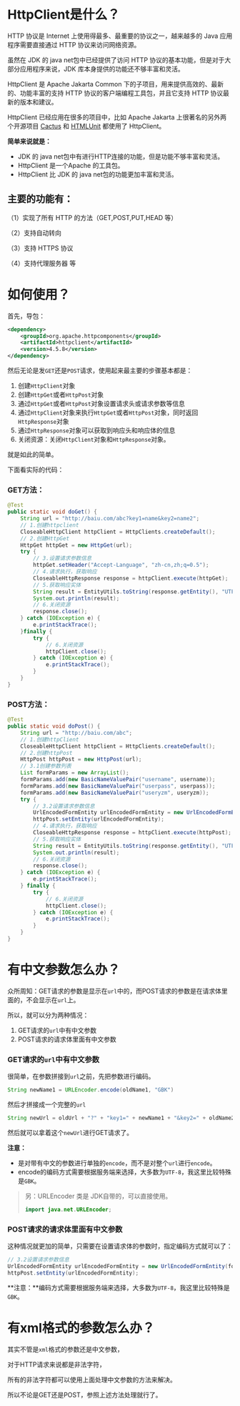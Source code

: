 # HttpClient是什么？

HTTP 协议是 Internet 上使用得最多、最重要的协议之一，越来越多的 Java 应用程序需要直接通过 HTTP 协议来访问网络资源。

虽然在 JDK 的 java net包中已经提供了访问 HTTP 协议的基本功能，但是对于大部分应用程序来说，JDK 库本身提供的功能还不够丰富和灵活。

HttpClient 是 Apache Jakarta Common 下的子项目，用来提供高效的、最新的、功能丰富的支持 HTTP 协议的客户端编程工具包，并且它支持 HTTP 协议最新的版本和建议。

HttpClient 已经应用在很多的项目中，比如 Apache Jakarta 上很著名的另外两个开源项目 [Cactus](https://baike.baidu.com/item/Cactus) 和 [HTMLUnit](https://baike.baidu.com/item/HTMLUnit) 都使用了 HttpClient。

**简单来说就是：**

-  JDK 的 java net包中有进行HTTP连接的功能，但是功能不够丰富和灵活。
- HttpClient 是一个Apache 的工具包。
- HttpClient 比  JDK 的 java net包的功能更加丰富和灵活。

## 主要的功能有：

（1）实现了所有 HTTP 的方法（GET,POST,PUT,HEAD 等）

（2）支持自动转向

（3）支持 HTTPS 协议

（4）支持代理服务器 等

# 如何使用？

首先，导包：

```xml
<dependency>
    <groupId>org.apache.httpcomponents</groupId>
    <artifactId>httpclient</artifactId>
    <version>4.5.8</version>
</dependency>
```

然后无论是发`GET`还是`POST`请求，使用起来最主要的步骤基本都是：

1. 创建`HttpClient`对象
2. 创建`HttpGet`或者`HttpPost`对象
3. 通过`HttpGet`或者`HttpPost`对象设置请求头或请求参数等信息
4. 通过`HttpClient`对象来执行`HttpGet`或者`HttpPost`对象，同时返回`HttpResponse`对象
5. 通过`HttpResponse`对象可以获取到响应头和响应体的信息
6. 关闭资源：关闭`HttpClient`对象和`HttpResponse`对象。

就是如此的简单。

下面看实际的代码：



### GET方法：

```java
@Test
public static void doGet() {
    String url = "http://baiu.com/abc?key1=name&key2=name2";
    // 1.创建httpclient
    CloseableHttpClient httpClient = HttpClients.createDefault();
    // 2.创建HttpGet
    HttpGet httpGet = new HttpGet(url);
    try {
        // 3.设置请求参数信息
        httpGet.setHeader("Accept-Language", "zh-cn,zh;q=0.5");
        // 4.请求执行，获取响应
        CloseableHttpResponse response = httpClient.execute(httpGet);
        // 5.获取响应实体
        String result = EntityUtils.toString(response.getEntity(), "UTF-8");
        System.out.println(result);
        // 6.关闭资源
        response.close();
    } catch (IOException e) {
        e.printStackTrace();
    }finally {
        try {
            // 6.关闭资源
            httpClient.close();
        } catch (IOException e) {
            e.printStackTrace();
        }
    }
}
```



### POST方法：

```java
@Test
public static void doPost() {
    String url = "http://baiu.com/abc";
    // 1.创建httpClient
    CloseableHttpClient httpClient = HttpClients.createDefault();
    // 2.创建httpPost
    HttpPost httpPost = new HttpPost(url);
    // 3.1创建参数列表
    List formParams = new ArrayList();
    formParams.add(new BasicNameValuePair("username", username));
    formParams.add(new BasicNameValuePair("userpass", userpass));
    formParams.add(new BasicNameValuePair("useryzm", useryzm));
    try {
        // 3.2设置请求参数信息
        UrlEncodedFormEntity urlEncodedFormEntity = new UrlEncodedFormEntity(formParams, "GBK");
        httpPost.setEntity(urlEncodedFormEntity);
        // 4.请求执行，获取响应
        CloseableHttpResponse response = httpClient.execute(httpPost);
        // 5.获取响应实体
        String result = EntityUtils.toString(response.getEntity(), "UTF-8");
        System.out.println(result);
        // 6.关闭资源
        response.close();
    } catch (IOException e) {
        e.printStackTrace();
    } finally {
        try {
            // 6.关闭资源
            httpClient.close();
        } catch (IOException e) {
            e.printStackTrace();
        }
    }
}
```



# 有中文参数怎么办？

众所周知：GET请求的参数是显示在`url`中的，而POST请求的参数是在请求体里面的，不会显示在`url`上。

所以，就可以分为两种情况：

1. GET请求的`url`中有中文参数
2. POST请求的请求体里面有中文参数



### GET请求的`url`中有中文参数

很简单，在参数拼接到`url`之前，先把参数进行编码。

```java
String newName1 = URLEncoder.encode(oldName1, "GBK")
```

然后才拼接成一个完整的`url`

```java
String newUrl = oldUrl + "?" + "key1=" + newName1 + "&key2=" + oldName2 ;
```

然后就可以拿着这个`newUrl`进行GET请求了。

**注意：**

- 是对带有中文的参数进行单独的`encode`，而不是对整个`url`进行`encode`。
- encode的编码方式需要根据服务端来选择，大多数为`UTF-8`，我这里比较特殊是`GBK`。

> 另：URLEncoder 类是 JDK自带的，可以直接使用。
>
> ```java
> import java.net.URLEncoder;
> ```



### POST请求的请求体里面有中文参数

这种情况就更加的简单，只需要在设置请求体的参数时，指定编码方式就可以了：

```java
// 3.2设置请求参数信息
UrlEncodedFormEntity urlEncodedFormEntity = new UrlEncodedFormEntity(formParams, "GBK");
httpPost.setEntity(urlEncodedFormEntity);
```

**注意：**编码方式需要根据服务端来选择，大多数为`UTF-8`，我这里比较特殊是`GBK`。



# 有xml格式的参数怎么办？

其实不管是`xml`格式的参数还是中文参数，

对于HTTP请求来说都是非法字符，

所有的非法字符都可以使用上面处理中文参数的方法来解决。

所以不论是GET还是POST，参照上述方法处理就行了。



